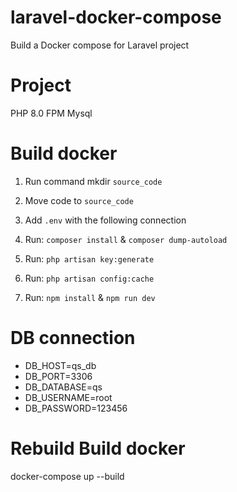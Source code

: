 # laravel-docker-compose
Build a Docker compose for Laravel project

# Project
PHP 8.0 FPM
Mysql

# Build docker
 1. Run command mkdir `source_code`

 2. Move code to `source_code`

 3. Add `.env` with the following connection

 4. Run: `composer install` & `composer dump-autoload`

 5. Run: `php artisan key:generate`

 6. Run: `php artisan config:cache`

 7. Run: `npm install` & `npm run dev`

# DB connection
- DB_HOST=qs_db
- DB_PORT=3306
- DB_DATABASE=qs
- DB_USERNAME=root
- DB_PASSWORD=123456

# Rebuild Build docker
docker-compose up --build

